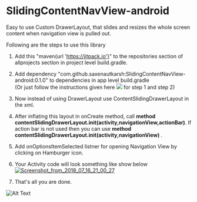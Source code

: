 # SlidingContentNavView-android
Easy to use Custom DrawerLayout, that slides and resizes the whole screen content when navigation view is pulled out.

Following are the steps to use this library

1. Add this "maven{url 'https://jitpack.io'}" to the repositories section of allprojects section in project level build.gradle.</br>
2. Add dependency "com.github.saxenautkarsh:SlidingContentNavView-android:0.1.0" to dependencies in app level build.gradle</br>
(Or just follow the instructions given here [![](https://jitpack.io/v/saxenautkarsh/SlidingContentNavView-android.svg)](https://jitpack.io/#saxenautkarsh/SlidingContentNavView-android/0.1.0) for step 1 and step 2) </br>

3. Now instead of using DrawerLayout use ContentSlidingDrawerLayout in the xml.</br>
4. After inflating this layout in onCreate method, call <b> method contentSlidingDrawerLayout.init(activity,navigationView,actionBar)</b>. If action bar is not used then you can use <b> method contentSlidingDrawerLayout.init(activity,navigationView) </b>.
6. Add onOptionsItemSelected listner for opening Navigation View by clicking on Hamburger icon.
7. Your Activity code will look something like show below 
<a href="https://ibb.co/kQ3qdd"><img src="https://preview.ibb.co/e7ydWy/Screenshot_from_2018_07_16_21_00_27.jpg" alt="Screenshot_from_2018_07_16_21_00_27" border="0"></a>

5. That's all you are done.

![Alt Text](https://media.giphy.com/media/ddUY8ubyc2ijbbovtd/giphy.gif)

